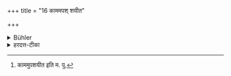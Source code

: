+++
title = "16 काममपश् शयीत"

+++

<details><summary>Bühler</summary>

16. At his pleasure he may (sleep) leaning (against a post or the like).
</details>

<details><summary>हरदत्त-टीका</summary>

## सूत्रम्
[^२]काममपश्शीत ॥ १६ ॥  
### टिप्पनी
अनेन स्तम्भाद्युपाश्रयणेनाऽऽसीनस्य स्वापोऽनुशायते । श्रिञ् सेवायाम् । तत्र रेफलोपश्चान्दसः। तथा शकारस्य द्विर्वचनम् ॥ १६ ॥  

[^२]: काममुपशयीत इति म. पु.
</details>
